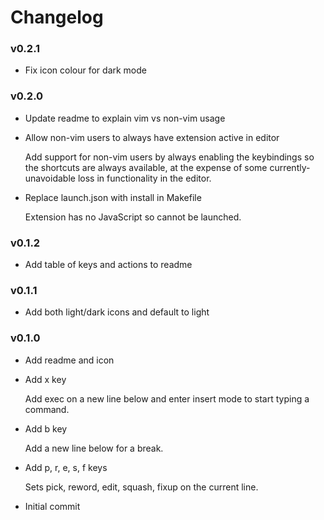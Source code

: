 # Changelog
### v0.2.1

- Fix icon colour for dark mode

### v0.2.0

- Update readme to explain vim vs non-vim usage


- Allow non-vim users to always have extension active in editor
  
  Add support for non-vim users by always enabling the keybindings so the shortcuts are always available, at the expense of some currently-unavoidable loss in functionality in the editor.


- Replace launch.json with install in Makefile
  
  Extension has no JavaScript so cannot be launched.

### v0.1.2

- Add table of keys and actions to readme

### v0.1.1

- Add both light/dark icons and default to light

### v0.1.0

- Add readme and icon


- Add x key
  
  Add exec on a new line below and enter insert mode to start typing a command.


- Add b key
  
  Add a new line below for a break.


- Add p, r, e, s, f keys
  
  Sets pick, reword, edit, squash, fixup on the current line.


- Initial commit

